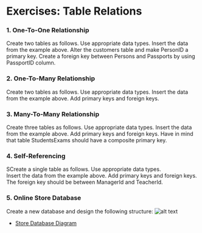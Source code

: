 # Exercises: Table Relations

### 1. One-To-One Relationship
Create two tables as follows. Use appropriate data types.
Insert the data from the example above.
Alter the customers table and make PersonID a primary key. Create a foreign key between Persons and Passports by using PassportID column.

### 2. One-To-Many Relationship
Create two tables as follows. Use appropriate data types.
Insert the data from the example above. Add primary keys and foreign keys.

### 3. Many-To-Many Relationship
Create three tables as follows. Use appropriate data types.
Insert the data from the example above.
Add primary keys and foreign keys. Have in mind that table StudentsExams should have a composite primary key.

### 4. Self-Referencing
SCreate a single table as follows. Use appropriate data types.  
Insert the data from the example above. Add primary keys and foreign keys. The foreign key should be between ManagerId and TeacherId.

### 5. Online Store Database
Create a new database and design the following structure:
![alt text](https://github.com/DenicaAtanasova/SoftUni/tree/master/III_C%23_DB_Fundamentals/01.MS_SQL_Server/L05_Table_Relations/Store_Database_Diagram.png "Store Database Diagram")  
* [Store Database Diagram](./L05_Table_Relations/Store_Database_Diagram.png)